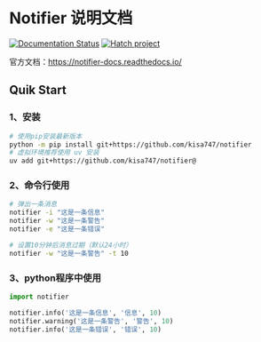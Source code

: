# Notifier 说明文档

[![Documentation Status](https://readthedocs.org/projects/notifier-docs/badge/?version=latest)](https://notifier-docs.readthedocs.io/?badge=latest)
[![Hatch project](https://img.shields.io/badge/%F0%9F%A5%9A-Hatch-4051b5.svg)](https://github.com/pypa/hatch)

官方文档：<https://notifier-docs.readthedocs.io/>

## Quik Start

### 1、安装

```sh
# 使用pip安装最新版本
python -m pip install git+https://github.com/kisa747/notifier
# 虚拟环境推荐使用 uv 安装
uv add git+https://github.com/kisa747/notifier@
```

### 2、命令行使用

```sh
# 弹出一条消息
notifier -i "这是一条信息"
notifier -w "这是一条警告"
notifier -e "这是一条错误"

# 设置10分钟后消息过期（默认24小时）
notifier -w "这是一条警告" -t 10
```

### 3、python程序中使用

```python
import notifier

notifier.info('这是一条信息', '信息', 10)
notifier.warning('这是一条警告', '警告', 10)
notifier.info('这是一条错误', '错误', 10)
```
